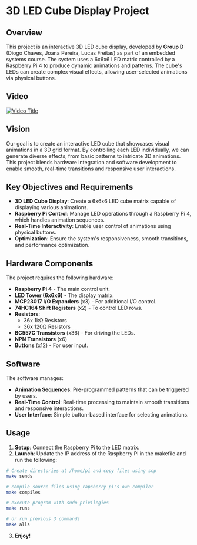 # 3D LED Cube Display Project

## Overview
This project is an interactive 3D LED cube display, developed by **Group D** (Diogo Chaves, Joana Pereira, Lucas Freitas) as part of an embedded systems course. The system uses a 6x6x6 LED matrix controlled by a Raspberry Pi 4 to produce dynamic animations and patterns. The cube's LEDs can create complex visual effects, allowing user-selected animations via physical buttons.

## Video
[![Video Title](https://github.com/user-attachments/assets/a8bb5b27-618a-4bfc-8250-3e206204c1b6)](https://youtu.be/f7YsEhxgNT4)

## Vision
Our goal is to create an interactive LED cube that showcases visual animations in a 3D grid format. By controlling each LED individually, we can generate diverse effects, from basic patterns to intricate 3D animations. This project blends hardware integration and software development to enable smooth, real-time transitions and responsive user interactions.

## Key Objectives and Requirements
- **3D LED Cube Display**: Create a 6x6x6 LED cube matrix capable of displaying various animations.
- **Raspberry Pi Control**: Manage LED operations through a Raspberry Pi 4, which handles animation sequences.
- **Real-Time Interactivity**: Enable user control of animations using physical buttons.
- **Optimization**: Ensure the system's responsiveness, smooth transitions, and performance optimization.

## Hardware Components
The project requires the following hardware:
- **Raspberry Pi 4** - The main control unit.
- **LED Tower (6x6x6)** - The display matrix.
- **MCP23017 I/O Expanders** (x3) - For additional I/O control.
- **74HC164 Shift Registers** (x2) - To control LED rows.
- **Resistors**:
  - 36x 1kΩ Resistors
  - 36x 120Ω Resistors
- **BC557C Transistors** (x36) - For driving the LEDs.
- **NPN Transistors** (x6)
- **Buttons** (x12) - For user input.

## Software
The software manages:
- **Animation Sequences**: Pre-programmed patterns that can be triggered by users.
- **Real-Time Control**: Real-time processing to maintain smooth transitions and responsive interactions.
- **User Interface**: Simple button-based interface for selecting animations.

## Usage
1. **Setup**: Connect the Raspberry Pi to the LED matrix.
2. **Launch**: Update the IP address of the Raspberry Pi in the makefile and run the following:
```bash
# Create directories at /home/pi and copy files using scp
make sends

# compile source files using rapsberry pi's own compiler
make compiles

# execute program with sudo privilegies
make runs

# or run previous 3 commands
make alls
```
3. **Enjoy!**
